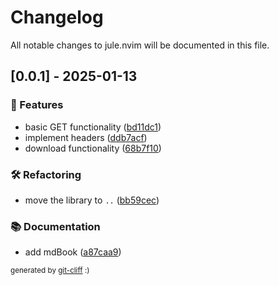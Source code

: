 # Changelog

All notable changes to jule.nvim will be documented in this file.

## [0.0.1] - 2025-01-13

### 🚀 Features

- basic GET functionality ([bd11dc1](https://github.com/julelang/jule.nvim/commit/bd11dc15b1e93e2e3bcbce28184670f13ee91a93))
- implement headers ([ddb7acf](https://github.com/julelang/jule.nvim/commit/ddb7acf65e4eb53b3d249f27f6ebb7f3de532bc1))
- download functionality ([68b7f10](https://github.com/julelang/jule.nvim/commit/68b7f100b5e8c532011d47ae88dc8767ef9c9aa2))

### 🛠️ Refactoring

- move the library to `..` ([bb59cec](https://github.com/julelang/jule.nvim/commit/bb59cec10795aadb78fac0c29397f16d9b553007))

### 📚 Documentation

- add mdBook ([a87caa9](https://github.com/julelang/jule.nvim/commit/a87caa9d3ab87e613d6be89020602ad1f946b78b))

<sub>generated by [git-cliff](https://github.com/orhun/git-cliff) :)</sub>
